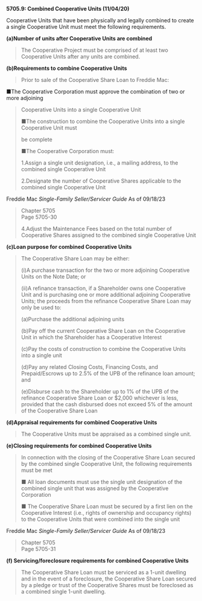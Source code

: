 **5705.9: Combined Cooperative Units (11/04/20)**

Cooperative Units that have been physically and legally combined to
create a single Cooperative Unit must meet the following requirements.

**(a)Number of units after Cooperative Units are combined**

> The Cooperative Project must be comprised of at least two Cooperative
> Units after any units are combined.

**(b)Requirements to combine Cooperative Units**

> Prior to sale of the Cooperative Share Loan to Freddie Mac:

■The Cooperative Corporation must approve the combination of two or more
adjoining

> Cooperative Units into a single Cooperative Unit
>
> ■The construction to combine the Cooperative Units into a single
> Cooperative Unit must
>
> be complete
>
> ■The Cooperative Corporation must:
>
> 1.Assign a single unit designation, i.e., a mailing address, to the
> combined single Cooperative Unit
>
> 2.Designate the number of Cooperative Shares applicable to the
> combined single Cooperative Unit

Freddie Mac *Single-Family Seller/Servicer Guide* As of 09/18/23

> Chapter 5705\
> Page 5705-30
>
> 4.Adjust the Maintenance Fees based on the total number of Cooperative
> Shares assigned to the combined single Cooperative Unit

**(c)Loan purpose for combined Cooperative Units**

> The Cooperative Share Loan may be either:
>
> (i)A purchase transaction for the two or more adjoining Cooperative
> Units on the Note Date; or
>
> (ii)A refinance transaction, if a Shareholder owns one Cooperative
> Unit and is purchasing one or more additional adjoining Cooperative
> Units; the proceeds from the refinance Cooperative Share Loan may only
> be used to:
>
> (a)Purchase the additional adjoining units
>
> (b)Pay off the current Cooperative Share Loan on the Cooperative Unit
> in which the Shareholder has a Cooperative Interest
>
> (c)Pay the costs of construction to combine the Cooperative Units into
> a single unit
>
> (d)Pay any related Closing Costs, Financing Costs, and Prepaid/Escrows
> up to 2.5% of the UPB of the refinance loan amount; and
>
> (e)Disburse cash to the Shareholder up to 1% of the UPB of the
> refinance Cooperative Share Loan or \$2,000 whichever is less,
> provided that the cash disbursed does not exceed 5% of the amount of
> the Cooperative Share Loan

**(d)Appraisal requirements for combined Cooperative Units**

> The Cooperative Units must be appraised as a combined single unit.

**(e)Closing requirements for combined Cooperative Units**

> In connection with the closing of the Cooperative Share Loan secured
> by the combined single Cooperative Unit, the following requirements
> must be met
>
> ■ All loan documents must use the single unit designation of the
> combined single unit that was assigned by the Cooperative Corporation
>
> ■ The Cooperative Share Loan must be secured by a first lien on the
> Cooperative Interest (i.e., rights of ownership and occupancy rights)
> to the Cooperative Units that were combined into the single unit

Freddie Mac *Single-Family Seller/Servicer Guide* As of 09/18/23

> Chapter 5705\
> Page 5705-31

**(f) Servicing/foreclosure requirements for combined Cooperative
Units**

> The Cooperative Share Loan must be serviced as a 1-unit dwelling and
> in the event of a foreclosure, the Cooperative Share Loan secured by a
> pledge or trust of the Cooperative Shares must be foreclosed as a
> combined single 1-unit dwelling.